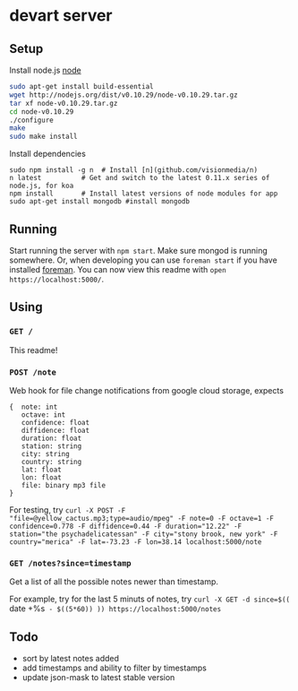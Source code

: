 devart server
=============

Setup
-----

Install node.js [node](nodejs.org)
```bash
sudo apt-get install build-essential
wget http://nodejs.org/dist/v0.10.29/node-v0.10.29.tar.gz
tar xf node-v0.10.29.tar.gz
cd node-v0.10.29
./configure
make
sudo make install
```

Install dependencies
```
sudo npm install -g n  # Install [n](github.com/visionmedia/n)
n latest          # Get and switch to the latest 0.11.x series of node.js, for koa
npm install       # Install latest versions of node modules for app
sudo apt-get install mongodb #install mongodb
```

Running
-------

Start running the server with `npm start`. Make sure mongod is running somewhere. Or, when developing you can use `foreman start` if you have installed [foreman](https://github.com/ddollar/foreman). You can now view this readme with `open https://localhost:5000/`.

Using
-----

### `GET /`

This readme!

### `POST /note`

Web hook for file change notifications from google cloud storage, expects

```
{  note: int
   octave: int
   confidence: float
   diffidence: float
   duration: float
   station: string
   city: string
   country: string
   lat: float
   lon: float
   file: binary mp3 file
}
```

For testing, try `curl -X POST -F "file=@yellow_cactus.mp3;type=audio/mpeg" -F note=0 -F octave=1 -F confidence=0.778 -F diffidence=0.44 -F duration="12.22" -F station="the psychadelicatessan" -F city="stony brook, new york" -F country="merica" -F lat=-73.23 -F lon=38.14 localhost:5000/note`

### `GET /notes?since=timestamp`

Get a list of all the possible notes newer than timestamp.

For example, try for the last 5 minuts of notes, try `curl -X GET -d since=$(( `date +%s` - $((5*60)) )) https://localhost:5000/notes`

Todo
----

- sort by latest notes added
- add timestamps and ability to filter by timestamps
- update json-mask to latest stable version
